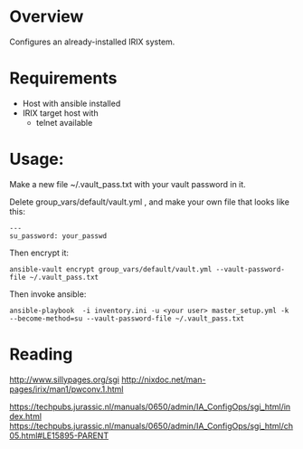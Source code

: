 # Overview

Configures an already-installed IRIX system.

# Requirements

* Host with ansible installed
* IRIX target host with
  * telnet available
    
# Usage:
Make a new file ~/.vault_pass.txt with your vault password in it.

Delete group_vars/default/vault.yml , and make your own file that looks like this:

```
---
su_password: your_passwd
```

Then encrypt it:
```
ansible-vault encrypt group_vars/default/vault.yml --vault-password-file ~/.vault_pass.txt
```

Then invoke ansible:

```
ansible-playbook  -i inventory.ini -u <your user> master_setup.yml -k  --become-method=su --vault-password-file ~/.vault_pass.txt
```




# Reading
http://www.sillypages.org/sgi 
http://nixdoc.net/man-pages/irix/man1/pwconv.1.html

https://techpubs.jurassic.nl/manuals/0650/admin/IA_ConfigOps/sgi_html/index.html
https://techpubs.jurassic.nl/manuals/0650/admin/IA_ConfigOps/sgi_html/ch05.html#LE15895-PARENT